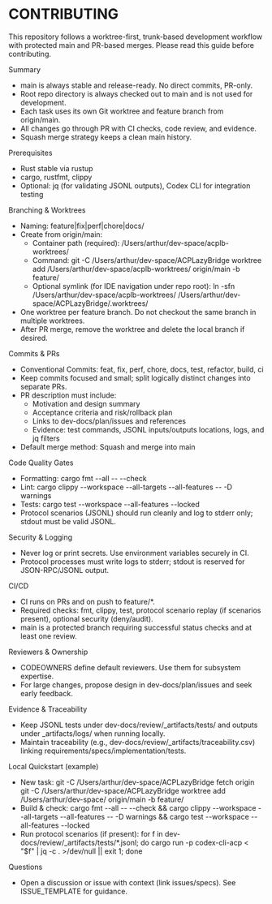 # CONTRIBUTING

This repository follows a worktree-first, trunk-based development workflow with protected main and PR-based merges. Please read this guide before contributing.

Summary
- main is always stable and release-ready. No direct commits, PR-only.
- Root repo directory is always checked out to main and is not used for development.
- Each task uses its own Git worktree and feature branch from origin/main.
- All changes go through PR with CI checks, code review, and evidence.
- Squash merge strategy keeps a clean main history.

Prerequisites
- Rust stable via rustup
- cargo, rustfmt, clippy
- Optional: jq (for validating JSONL outputs), Codex CLI for integration testing

Branching & Worktrees
- Naming: feature|fix|perf|chore|docs/<kebab-slug>
- Create from origin/main:
  - Container path (required): /Users/arthur/dev-space/acplb-worktrees/<task-dir>
  - Command:
    git -C /Users/arthur/dev-space/ACPLazyBridge worktree add /Users/arthur/dev-space/acplb-worktrees/<task-dir> origin/main -b feature/<slug>
  - Optional symlink (for IDE navigation under repo root):
    ln -sfn /Users/arthur/dev-space/acplb-worktrees/<task-dir> /Users/arthur/dev-space/ACPLazyBridge/.worktrees/<task-dir>
- One worktree per feature branch. Do not checkout the same branch in multiple worktrees.
- After PR merge, remove the worktree and delete the local branch if desired.

Commits & PRs
- Conventional Commits: feat, fix, perf, chore, docs, test, refactor, build, ci
- Keep commits focused and small; split logically distinct changes into separate PRs.
- PR description must include:
  - Motivation and design summary
  - Acceptance criteria and risk/rollback plan
  - Links to dev-docs/plan/issues and references
  - Evidence: test commands, JSONL inputs/outputs locations, logs, and jq filters
- Default merge method: Squash and merge into main

Code Quality Gates
- Formatting: cargo fmt --all -- --check
- Lint: cargo clippy --workspace --all-targets --all-features -- -D warnings
- Tests: cargo test --workspace --all-features --locked
- Protocol scenarios (JSONL) should run cleanly and log to stderr only; stdout must be valid JSONL.

Security & Logging
- Never log or print secrets. Use environment variables securely in CI.
- Protocol processes must write logs to stderr; stdout is reserved for JSON-RPC/JSONL output.

CI/CD
- CI runs on PRs and on push to feature/*.
- Required checks: fmt, clippy, test, protocol scenario replay (if scenarios present), optional security (deny/audit).
- main is a protected branch requiring successful status checks and at least one review.

Reviewers & Ownership
- CODEOWNERS define default reviewers. Use them for subsystem expertise.
- For large changes, propose design in dev-docs/plan/issues and seek early feedback.

Evidence & Traceability
- Keep JSONL tests under dev-docs/review/_artifacts/tests/ and outputs under _artifacts/logs/ when running locally.
- Maintain traceability (e.g., dev-docs/review/_artifacts/traceability.csv) linking requirements/specs/implementation/tests.

Local Quickstart (example)
- New task:
  git -C /Users/arthur/dev-space/ACPLazyBridge fetch origin
  git -C /Users/arthur/dev-space/ACPLazyBridge worktree add /Users/arthur/dev-space/<task-dir> origin/main -b feature/<slug>
- Build & check:
  cargo fmt --all -- --check && cargo clippy --workspace --all-targets --all-features -- -D warnings && cargo test --workspace --all-features --locked
- Run protocol scenarios (if present):
  for f in dev-docs/review/_artifacts/tests/*.jsonl; do cargo run -p codex-cli-acp < "$f" | jq -c . >/dev/null || exit 1; done

Questions
- Open a discussion or issue with context (link issues/specs). See ISSUE_TEMPLATE for guidance.

